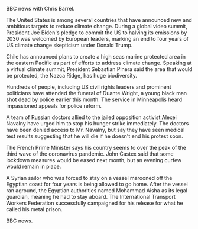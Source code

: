 BBC news with Chris Barrel.

The United States is among several countries that have announced new and ambitious targets to reduce climate change. During a global video summit, President Joe Biden's pledge to commit the US to halving its emissions by 2030 was welcomed by European leaders, marking an end to four years of US climate change skepticism under Donald Trump.

Chile has announced plans to create a high seas marine protected area in the eastern Pacific as part of efforts to address climate change. Speaking at a virtual climate summit, President Sebastian Pinera said the area that would be protected, the Nazca Ridge, has huge biodiversity.

Hundreds of people, including US civil rights leaders and prominent politicians have attended the funeral of Duante Wright, a young black man shot dead by police earlier this month. The service in Minneapolis heard impassioned appeals for police reform.

A team of Russian doctors allied to the jailed opposition activist Alexei Navalny have urged him to stop his hunger strike immediately. The doctors have been denied access to Mr. Navalny, but say they have seen medical test results suggesting that he will die if he doesn't end his protest soon.

The French Prime Minister says his country seems to over the peak of the third wave of the coronavirus pandemic. John Castex said that some lockdown measures would be eased next month, but an evening curfew would remain in place.

A Syrian sailor who was forced to stay on a vessel marooned off the Egyptian coast for four years is being allowed to go home. After the vessel ran aground, the Egyptian authorities named Mohammad Aisha as its legal guardian, meaning he had to stay aboard. The International Transport Workers Federation successfully campaigned for his release for what he called his metal prison.

BBC news.
